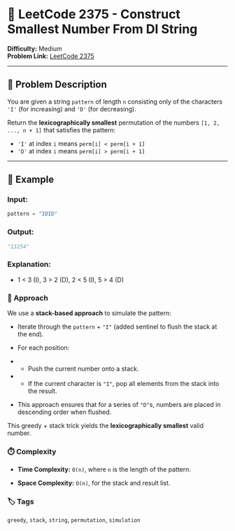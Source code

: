 # 🔢 LeetCode 2375 - Construct Smallest Number From DI String

**Difficulty:** Medium  
**Problem Link:** [LeetCode 2375](https://leetcode.com/problems/construct-smallest-number-from-di-string)

---

## 📘 Problem Description

You are given a string `pattern` of length `n` consisting only of the characters `'I'` (for increasing) and `'D'` (for decreasing).

Return the **lexicographically smallest** permutation of the numbers `[1, 2, ..., n + 1]` that satisfies the pattern:

- `'I'` at index `i` means `perm[i] < perm[i + 1]`
- `'D'` at index `i` means `perm[i] > perm[i + 1]`

---

## 🧪 Example

### Input:
```python
pattern = "IDID"
```

### Output:
```python
"13254"
```

### Explanation:

- 1 < 3 (I), 3 > 2 (D), 2 < 5 (I), 5 > 4 (D)

### 🚀 Approach

We use a **stack-based approach** to simulate the pattern:

- Iterate through the `pattern` + `"I"` (added sentinel to flush the stack at the end).

- For each position:

- - Push the current number onto a stack.

- - If the current character is `"I"`, pop all elements from the stack into the result.

- This approach ensures that for a series of `"D"`s, numbers are placed in descending order when flushed.

This greedy + stack trick yields the **lexicographically smallest** valid number.

### ⏱️ Complexity

- **Time Complexity:** `O(n)`, where `n` is the length of the pattern.

- **Space Complexity:** `O(n)`, for the stack and result list.

### 🏷️ Tags

`greedy`, `stack`, `string`, `permutation`, `simulation`